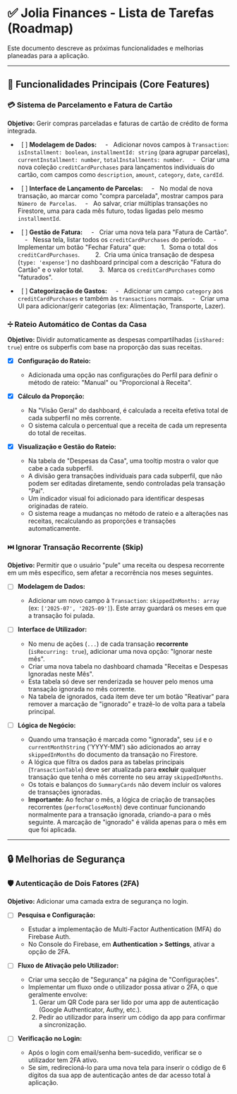 # ✅ Jolia Finances - Lista de Tarefas (Roadmap)

Este documento descreve as próximas funcionalidades e melhorias planeadas para a aplicação.

---

## 🎯 Funcionalidades Principais (Core Features)

### 💳 Sistema de Parcelamento e Fatura de Cartão

**Objetivo:** Gerir compras parceladas e faturas de cartão de crédito de forma integrada.

-   [ ] **Modelagem de Dados:**
    -   Adicionar novos campos à `Transaction`: `isInstallment: boolean`, `installmentId: string` (para agrupar parcelas), `currentInstallment: number`, `totalInstallments: number`.
    -   Criar uma nova coleção `creditCardPurchases` para lançamentos individuais do cartão, com campos como `description`, `amount`, `category`, `date`, `cardId`.

-   [ ] **Interface de Lançamento de Parcelas:**
    -   No modal de nova transação, ao marcar como "compra parcelada", mostrar campos para `Número de Parcelas`.
    -   Ao salvar, criar múltiplas transações no Firestore, uma para cada mês futuro, todas ligadas pelo mesmo `installmentId`.

-   [ ] **Gestão de Fatura:**
    -   Criar uma nova tela para "Fatura de Cartão".
    -   Nessa tela, listar todos os `creditCardPurchases` do período.
    -   Implementar um botão "Fechar Fatura" que:
        1.  Soma o total dos `creditCardPurchases`.
        2.  Cria uma única transação de despesa (`type: 'expense'`) no dashboard principal com a descrição "Fatura do Cartão" e o valor total.
        3.  Marca os `creditCardPurchases` como "faturados".

-   [ ] **Categorização de Gastos:**
    -   Adicionar um campo `category` aos `creditCardPurchases` e também às `transactions` normais.
    -   Criar uma UI para adicionar/gerir categorias (ex: Alimentação, Transporte, Lazer).

### ➗ Rateio Automático de Contas da Casa

**Objetivo:** Dividir automaticamente as despesas compartilhadas (`isShared: true`) entre os subperfis com base na proporção das suas receitas.

-   [x] **Configuração do Rateio:**
    -   Adicionada uma opção nas configurações do Perfil para definir o método de rateio: "Manual" ou "Proporcional à Receita".

-   [x] **Cálculo da Proporção:**
    -   Na "Visão Geral" do dashboard, é calculada a receita efetiva total de cada subperfil no mês corrente.
    -   O sistema calcula o percentual que a receita de cada um representa do total de receitas.

-   [x] **Visualização e Gestão do Rateio:**
    -   Na tabela de "Despesas da Casa", uma tooltip mostra o valor que cabe a cada subperfil.
    -   A divisão gera transações individuais para cada subperfil, que não podem ser editadas diretamente, sendo controladas pela transação "Pai".
    -   Um indicador visual foi adicionado para identificar despesas originadas de rateio.
    -   O sistema reage a mudanças no método de rateio e a alterações nas receitas, recalculando as proporções e transações automaticamente.

### ⏭️ Ignorar Transação Recorrente (Skip)

**Objetivo:** Permitir que o usuário "pule" uma receita ou despesa recorrente em um mês específico, sem afetar a recorrência nos meses seguintes.

-   [ ] **Modelagem de Dados:**
    -   Adicionar um novo campo à `Transaction`: `skippedInMonths: array` (ex: `['2025-07', '2025-09']`). Este array guardará os meses em que a transação foi pulada.

-   [ ] **Interface de Utilizador:**
    -   No menu de ações (`...`) de cada transação **recorrente** (`isRecurring: true`), adicionar uma nova opção: "Ignorar neste mês".
    -   Criar uma nova tabela no dashboard chamada "Receitas e Despesas Ignoradas neste Mês".
    -   Esta tabela só deve ser renderizada se houver pelo menos uma transação ignorada no mês corrente.
    -   Na tabela de ignorados, cada item deve ter um botão "Reativar" para remover a marcação de "ignorado" e trazê-lo de volta para a tabela principal.

-   [ ] **Lógica de Negócio:**
    -   Quando uma transação é marcada como "ignorada", seu `id` e o `currentMonthString` ('YYYY-MM') são adicionados ao array `skippedInMonths` do documento da transação no Firestore.
    -   A lógica que filtra os dados para as tabelas principais (`TransactionTable`) deve ser atualizada para **excluir** qualquer transação que tenha o mês corrente no seu array `skippedInMonths`.
    -   Os totais e balanços do `SummaryCards` não devem incluir os valores de transações ignoradas.
    -   **Importante:** Ao fechar o mês, a lógica de criação de transações recorrentes (`performCloseMonth`) deve continuar funcionando normalmente para a transação ignorada, criando-a para o mês seguinte. A marcação de "ignorado" é válida apenas para o mês em que foi aplicada.

---

## 🔒 Melhorias de Segurança

### 🛡️ Autenticação de Dois Fatores (2FA)

**Objetivo:** Adicionar uma camada extra de segurança no login.

-   [ ] **Pesquisa e Configuração:**
    -   Estudar a implementação de Multi-Factor Authentication (MFA) do Firebase Auth.
    -   No Console do Firebase, em **Authentication > Settings**, ativar a opção de 2FA.

-   [ ] **Fluxo de Ativação pelo Utilizador:**
    -   Criar uma secção de "Segurança" na página de "Configurações".
    -   Implementar um fluxo onde o utilizador possa ativar o 2FA, o que geralmente envolve:
        1.  Gerar um QR Code para ser lido por uma app de autenticação (Google Authenticator, Authy, etc.).
        2.  Pedir ao utilizador para inserir um código da app para confirmar a sincronização.

-   [ ] **Verificação no Login:**
    -   Após o login com email/senha bem-sucedido, verificar se o utilizador tem 2FA ativo.
    -   Se sim, redirecioná-lo para uma nova tela para inserir o código de 6 dígitos da sua app de autenticação antes de dar acesso total à aplicação.